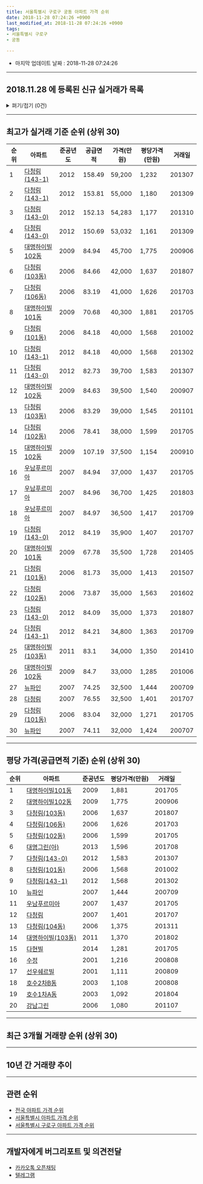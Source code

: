 ```yaml
---
title: 서울특별시 구로구 궁동 아파트 가격 순위
date: 2018-11-28 07:24:26 +0900
last_modified_at: 2018-11-28 07:24:26 +0900
tags:
- 서울특별시 구로구
- 궁동

---
```


* 마지막 업데이트 날짜 : 2018-11-28 07:24:26

---

## 2018.11.28 에 등록된 신규 실거래가 목록

<details>
<summary>펴기/접기 (0건)</summary>
<div markdown="1">

|아파트|준공년도|공급면적|가격(만원)|평당가격(만원)|거래일|
|---|---|---|---|---|---|
|없음||||||


</div>
</details>

---

## 최고가 실거래 기준 순위 (상위 30)


|순위|아파트|준공년도|공급면적|가격(만원)|평당가격(만원)|거래일|
|---|---|---|---|---|---|---|
|1|[다청림(143-1)](https://search.naver.com/search.naver?query=%EC%84%9C%EC%9A%B8%ED%8A%B9%EB%B3%84%EC%8B%9C+%EA%B5%AC%EB%A1%9C%EA%B5%AC+%EA%B6%81%EB%8F%99+%EB%8B%A4%EC%B2%AD%EB%A6%BC%28143-1%29)|2012|158.49|59,200|1,232|201307|
|2|[다청림(143-1)](https://search.naver.com/search.naver?query=%EC%84%9C%EC%9A%B8%ED%8A%B9%EB%B3%84%EC%8B%9C+%EA%B5%AC%EB%A1%9C%EA%B5%AC+%EA%B6%81%EB%8F%99+%EB%8B%A4%EC%B2%AD%EB%A6%BC%28143-1%29)|2012|153.81|55,000|1,180|201309|
|3|[다청림(143-0)](https://search.naver.com/search.naver?query=%EC%84%9C%EC%9A%B8%ED%8A%B9%EB%B3%84%EC%8B%9C+%EA%B5%AC%EB%A1%9C%EA%B5%AC+%EA%B6%81%EB%8F%99+%EB%8B%A4%EC%B2%AD%EB%A6%BC%28143-0%29)|2012|152.13|54,283|1,177|201310|
|4|[다청림(143-0)](https://search.naver.com/search.naver?query=%EC%84%9C%EC%9A%B8%ED%8A%B9%EB%B3%84%EC%8B%9C+%EA%B5%AC%EB%A1%9C%EA%B5%AC+%EA%B6%81%EB%8F%99+%EB%8B%A4%EC%B2%AD%EB%A6%BC%28143-0%29)|2012|150.69|53,032|1,161|201309|
|5|[대명하이빌102동](https://search.naver.com/search.naver?query=%EC%84%9C%EC%9A%B8%ED%8A%B9%EB%B3%84%EC%8B%9C+%EA%B5%AC%EB%A1%9C%EA%B5%AC+%EA%B6%81%EB%8F%99+%EB%8C%80%EB%AA%85%ED%95%98%EC%9D%B4%EB%B9%8C102%EB%8F%99)|2009|84.94|45,700|1,775|200906|
|6|[다청림(103동)](https://search.naver.com/search.naver?query=%EC%84%9C%EC%9A%B8%ED%8A%B9%EB%B3%84%EC%8B%9C+%EA%B5%AC%EB%A1%9C%EA%B5%AC+%EA%B6%81%EB%8F%99+%EB%8B%A4%EC%B2%AD%EB%A6%BC%28103%EB%8F%99%29)|2006|84.66|42,000|1,637|201807|
|7|[다청림(106동)](https://search.naver.com/search.naver?query=%EC%84%9C%EC%9A%B8%ED%8A%B9%EB%B3%84%EC%8B%9C+%EA%B5%AC%EB%A1%9C%EA%B5%AC+%EA%B6%81%EB%8F%99+%EB%8B%A4%EC%B2%AD%EB%A6%BC%28106%EB%8F%99%29)|2006|83.19|41,000|1,626|201703|
|8|[대명하이빌101동](https://search.naver.com/search.naver?query=%EC%84%9C%EC%9A%B8%ED%8A%B9%EB%B3%84%EC%8B%9C+%EA%B5%AC%EB%A1%9C%EA%B5%AC+%EA%B6%81%EB%8F%99+%EB%8C%80%EB%AA%85%ED%95%98%EC%9D%B4%EB%B9%8C101%EB%8F%99)|2009|70.68|40,300|1,881|201705|
|9|[다청림(101동)](https://search.naver.com/search.naver?query=%EC%84%9C%EC%9A%B8%ED%8A%B9%EB%B3%84%EC%8B%9C+%EA%B5%AC%EB%A1%9C%EA%B5%AC+%EA%B6%81%EB%8F%99+%EB%8B%A4%EC%B2%AD%EB%A6%BC%28101%EB%8F%99%29)|2006|84.18|40,000|1,568|201002|
|10|[다청림(143-1)](https://search.naver.com/search.naver?query=%EC%84%9C%EC%9A%B8%ED%8A%B9%EB%B3%84%EC%8B%9C+%EA%B5%AC%EB%A1%9C%EA%B5%AC+%EA%B6%81%EB%8F%99+%EB%8B%A4%EC%B2%AD%EB%A6%BC%28143-1%29)|2012|84.18|40,000|1,568|201302|
|11|[다청림(143-0)](https://search.naver.com/search.naver?query=%EC%84%9C%EC%9A%B8%ED%8A%B9%EB%B3%84%EC%8B%9C+%EA%B5%AC%EB%A1%9C%EA%B5%AC+%EA%B6%81%EB%8F%99+%EB%8B%A4%EC%B2%AD%EB%A6%BC%28143-0%29)|2012|82.73|39,700|1,583|201307|
|12|[대명하이빌102동](https://search.naver.com/search.naver?query=%EC%84%9C%EC%9A%B8%ED%8A%B9%EB%B3%84%EC%8B%9C+%EA%B5%AC%EB%A1%9C%EA%B5%AC+%EA%B6%81%EB%8F%99+%EB%8C%80%EB%AA%85%ED%95%98%EC%9D%B4%EB%B9%8C102%EB%8F%99)|2009|84.63|39,500|1,540|200907|
|13|[다청림(103동)](https://search.naver.com/search.naver?query=%EC%84%9C%EC%9A%B8%ED%8A%B9%EB%B3%84%EC%8B%9C+%EA%B5%AC%EB%A1%9C%EA%B5%AC+%EA%B6%81%EB%8F%99+%EB%8B%A4%EC%B2%AD%EB%A6%BC%28103%EB%8F%99%29)|2006|83.29|39,000|1,545|201101|
|14|[다청림(102동)](https://search.naver.com/search.naver?query=%EC%84%9C%EC%9A%B8%ED%8A%B9%EB%B3%84%EC%8B%9C+%EA%B5%AC%EB%A1%9C%EA%B5%AC+%EA%B6%81%EB%8F%99+%EB%8B%A4%EC%B2%AD%EB%A6%BC%28102%EB%8F%99%29)|2006|78.41|38,000|1,599|201705|
|15|[대명하이빌102동](https://search.naver.com/search.naver?query=%EC%84%9C%EC%9A%B8%ED%8A%B9%EB%B3%84%EC%8B%9C+%EA%B5%AC%EB%A1%9C%EA%B5%AC+%EA%B6%81%EB%8F%99+%EB%8C%80%EB%AA%85%ED%95%98%EC%9D%B4%EB%B9%8C102%EB%8F%99)|2009|107.19|37,500|1,154|200910|
|16|[우남푸르미아](https://search.naver.com/search.naver?query=%EC%84%9C%EC%9A%B8%ED%8A%B9%EB%B3%84%EC%8B%9C+%EA%B5%AC%EB%A1%9C%EA%B5%AC+%EA%B6%81%EB%8F%99+%EC%9A%B0%EB%82%A8%ED%91%B8%EB%A5%B4%EB%AF%B8%EC%95%84)|2007|84.94|37,000|1,437|201705|
|17|[우남푸르미아](https://search.naver.com/search.naver?query=%EC%84%9C%EC%9A%B8%ED%8A%B9%EB%B3%84%EC%8B%9C+%EA%B5%AC%EB%A1%9C%EA%B5%AC+%EA%B6%81%EB%8F%99+%EC%9A%B0%EB%82%A8%ED%91%B8%EB%A5%B4%EB%AF%B8%EC%95%84)|2007|84.96|36,700|1,425|201803|
|18|[우남푸르미아](https://search.naver.com/search.naver?query=%EC%84%9C%EC%9A%B8%ED%8A%B9%EB%B3%84%EC%8B%9C+%EA%B5%AC%EB%A1%9C%EA%B5%AC+%EA%B6%81%EB%8F%99+%EC%9A%B0%EB%82%A8%ED%91%B8%EB%A5%B4%EB%AF%B8%EC%95%84)|2007|84.97|36,500|1,417|201709|
|19|[다청림(143-0)](https://search.naver.com/search.naver?query=%EC%84%9C%EC%9A%B8%ED%8A%B9%EB%B3%84%EC%8B%9C+%EA%B5%AC%EB%A1%9C%EA%B5%AC+%EA%B6%81%EB%8F%99+%EB%8B%A4%EC%B2%AD%EB%A6%BC%28143-0%29)|2012|84.19|35,900|1,407|201707|
|20|[대명하이빌101동](https://search.naver.com/search.naver?query=%EC%84%9C%EC%9A%B8%ED%8A%B9%EB%B3%84%EC%8B%9C+%EA%B5%AC%EB%A1%9C%EA%B5%AC+%EA%B6%81%EB%8F%99+%EB%8C%80%EB%AA%85%ED%95%98%EC%9D%B4%EB%B9%8C101%EB%8F%99)|2009|67.78|35,500|1,728|201405|
|21|[다청림(101동)](https://search.naver.com/search.naver?query=%EC%84%9C%EC%9A%B8%ED%8A%B9%EB%B3%84%EC%8B%9C+%EA%B5%AC%EB%A1%9C%EA%B5%AC+%EA%B6%81%EB%8F%99+%EB%8B%A4%EC%B2%AD%EB%A6%BC%28101%EB%8F%99%29)|2006|81.73|35,000|1,413|201507|
|22|[다청림(102동)](https://search.naver.com/search.naver?query=%EC%84%9C%EC%9A%B8%ED%8A%B9%EB%B3%84%EC%8B%9C+%EA%B5%AC%EB%A1%9C%EA%B5%AC+%EA%B6%81%EB%8F%99+%EB%8B%A4%EC%B2%AD%EB%A6%BC%28102%EB%8F%99%29)|2006|73.87|35,000|1,563|201602|
|23|[다청림(143-0)](https://search.naver.com/search.naver?query=%EC%84%9C%EC%9A%B8%ED%8A%B9%EB%B3%84%EC%8B%9C+%EA%B5%AC%EB%A1%9C%EA%B5%AC+%EA%B6%81%EB%8F%99+%EB%8B%A4%EC%B2%AD%EB%A6%BC%28143-0%29)|2012|84.09|35,000|1,373|201807|
|24|[다청림(143-1)](https://search.naver.com/search.naver?query=%EC%84%9C%EC%9A%B8%ED%8A%B9%EB%B3%84%EC%8B%9C+%EA%B5%AC%EB%A1%9C%EA%B5%AC+%EA%B6%81%EB%8F%99+%EB%8B%A4%EC%B2%AD%EB%A6%BC%28143-1%29)|2012|84.21|34,800|1,363|201709|
|25|[대명하이빌(103동)](https://search.naver.com/search.naver?query=%EC%84%9C%EC%9A%B8%ED%8A%B9%EB%B3%84%EC%8B%9C+%EA%B5%AC%EB%A1%9C%EA%B5%AC+%EA%B6%81%EB%8F%99+%EB%8C%80%EB%AA%85%ED%95%98%EC%9D%B4%EB%B9%8C%28103%EB%8F%99%29)|2011|83.1|34,000|1,350|201410|
|26|[대명하이빌102동](https://search.naver.com/search.naver?query=%EC%84%9C%EC%9A%B8%ED%8A%B9%EB%B3%84%EC%8B%9C+%EA%B5%AC%EB%A1%9C%EA%B5%AC+%EA%B6%81%EB%8F%99+%EB%8C%80%EB%AA%85%ED%95%98%EC%9D%B4%EB%B9%8C102%EB%8F%99)|2009|84.7|33,000|1,285|201006|
|27|[뉴파인](https://search.naver.com/search.naver?query=%EC%84%9C%EC%9A%B8%ED%8A%B9%EB%B3%84%EC%8B%9C+%EA%B5%AC%EB%A1%9C%EA%B5%AC+%EA%B6%81%EB%8F%99+%EB%89%B4%ED%8C%8C%EC%9D%B8)|2007|74.25|32,500|1,444|200709|
|28|[다청림](https://search.naver.com/search.naver?query=%EC%84%9C%EC%9A%B8%ED%8A%B9%EB%B3%84%EC%8B%9C+%EA%B5%AC%EB%A1%9C%EA%B5%AC+%EA%B6%81%EB%8F%99+%EB%8B%A4%EC%B2%AD%EB%A6%BC)|2007|76.55|32,500|1,401|201707|
|29|[다청림(101동)](https://search.naver.com/search.naver?query=%EC%84%9C%EC%9A%B8%ED%8A%B9%EB%B3%84%EC%8B%9C+%EA%B5%AC%EB%A1%9C%EA%B5%AC+%EA%B6%81%EB%8F%99+%EB%8B%A4%EC%B2%AD%EB%A6%BC%28101%EB%8F%99%29)|2006|83.04|32,000|1,271|201705|
|30|[뉴파인](https://search.naver.com/search.naver?query=%EC%84%9C%EC%9A%B8%ED%8A%B9%EB%B3%84%EC%8B%9C+%EA%B5%AC%EB%A1%9C%EA%B5%AC+%EA%B6%81%EB%8F%99+%EB%89%B4%ED%8C%8C%EC%9D%B8)|2007|74.11|32,000|1,424|200707|


---

## 평당 가격(공급면적 기준) 순위 (상위 30)


|순위|아파트|준공년도|평당가격(만원)|거래일|
|---|---|---|---|---|
|1|[대명하이빌101동](https://search.naver.com/search.naver?query=%EC%84%9C%EC%9A%B8%ED%8A%B9%EB%B3%84%EC%8B%9C+%EA%B5%AC%EB%A1%9C%EA%B5%AC+%EA%B6%81%EB%8F%99+%EB%8C%80%EB%AA%85%ED%95%98%EC%9D%B4%EB%B9%8C101%EB%8F%99)|2009|1,881|201705|
|2|[대명하이빌102동](https://search.naver.com/search.naver?query=%EC%84%9C%EC%9A%B8%ED%8A%B9%EB%B3%84%EC%8B%9C+%EA%B5%AC%EB%A1%9C%EA%B5%AC+%EA%B6%81%EB%8F%99+%EB%8C%80%EB%AA%85%ED%95%98%EC%9D%B4%EB%B9%8C102%EB%8F%99)|2009|1,775|200906|
|3|[다청림(103동)](https://search.naver.com/search.naver?query=%EC%84%9C%EC%9A%B8%ED%8A%B9%EB%B3%84%EC%8B%9C+%EA%B5%AC%EB%A1%9C%EA%B5%AC+%EA%B6%81%EB%8F%99+%EB%8B%A4%EC%B2%AD%EB%A6%BC%28103%EB%8F%99%29)|2006|1,637|201807|
|4|[다청림(106동)](https://search.naver.com/search.naver?query=%EC%84%9C%EC%9A%B8%ED%8A%B9%EB%B3%84%EC%8B%9C+%EA%B5%AC%EB%A1%9C%EA%B5%AC+%EA%B6%81%EB%8F%99+%EB%8B%A4%EC%B2%AD%EB%A6%BC%28106%EB%8F%99%29)|2006|1,626|201703|
|5|[다청림(102동)](https://search.naver.com/search.naver?query=%EC%84%9C%EC%9A%B8%ED%8A%B9%EB%B3%84%EC%8B%9C+%EA%B5%AC%EB%A1%9C%EA%B5%AC+%EA%B6%81%EB%8F%99+%EB%8B%A4%EC%B2%AD%EB%A6%BC%28102%EB%8F%99%29)|2006|1,599|201705|
|6|[대명그린(아)](https://search.naver.com/search.naver?query=%EC%84%9C%EC%9A%B8%ED%8A%B9%EB%B3%84%EC%8B%9C+%EA%B5%AC%EB%A1%9C%EA%B5%AC+%EA%B6%81%EB%8F%99+%EB%8C%80%EB%AA%85%EA%B7%B8%EB%A6%B0%28%EC%95%84%29)|2013|1,596|201708|
|7|[다청림(143-0)](https://search.naver.com/search.naver?query=%EC%84%9C%EC%9A%B8%ED%8A%B9%EB%B3%84%EC%8B%9C+%EA%B5%AC%EB%A1%9C%EA%B5%AC+%EA%B6%81%EB%8F%99+%EB%8B%A4%EC%B2%AD%EB%A6%BC%28143-0%29)|2012|1,583|201307|
|8|[다청림(101동)](https://search.naver.com/search.naver?query=%EC%84%9C%EC%9A%B8%ED%8A%B9%EB%B3%84%EC%8B%9C+%EA%B5%AC%EB%A1%9C%EA%B5%AC+%EA%B6%81%EB%8F%99+%EB%8B%A4%EC%B2%AD%EB%A6%BC%28101%EB%8F%99%29)|2006|1,568|201002|
|9|[다청림(143-1)](https://search.naver.com/search.naver?query=%EC%84%9C%EC%9A%B8%ED%8A%B9%EB%B3%84%EC%8B%9C+%EA%B5%AC%EB%A1%9C%EA%B5%AC+%EA%B6%81%EB%8F%99+%EB%8B%A4%EC%B2%AD%EB%A6%BC%28143-1%29)|2012|1,568|201302|
|10|[뉴파인](https://search.naver.com/search.naver?query=%EC%84%9C%EC%9A%B8%ED%8A%B9%EB%B3%84%EC%8B%9C+%EA%B5%AC%EB%A1%9C%EA%B5%AC+%EA%B6%81%EB%8F%99+%EB%89%B4%ED%8C%8C%EC%9D%B8)|2007|1,444|200709|
|11|[우남푸르미아](https://search.naver.com/search.naver?query=%EC%84%9C%EC%9A%B8%ED%8A%B9%EB%B3%84%EC%8B%9C+%EA%B5%AC%EB%A1%9C%EA%B5%AC+%EA%B6%81%EB%8F%99+%EC%9A%B0%EB%82%A8%ED%91%B8%EB%A5%B4%EB%AF%B8%EC%95%84)|2007|1,437|201705|
|12|[다청림](https://search.naver.com/search.naver?query=%EC%84%9C%EC%9A%B8%ED%8A%B9%EB%B3%84%EC%8B%9C+%EA%B5%AC%EB%A1%9C%EA%B5%AC+%EA%B6%81%EB%8F%99+%EB%8B%A4%EC%B2%AD%EB%A6%BC)|2007|1,401|201707|
|13|[다청림(104동)](https://search.naver.com/search.naver?query=%EC%84%9C%EC%9A%B8%ED%8A%B9%EB%B3%84%EC%8B%9C+%EA%B5%AC%EB%A1%9C%EA%B5%AC+%EA%B6%81%EB%8F%99+%EB%8B%A4%EC%B2%AD%EB%A6%BC%28104%EB%8F%99%29)|2006|1,375|201311|
|14|[대명하이빌(103동)](https://search.naver.com/search.naver?query=%EC%84%9C%EC%9A%B8%ED%8A%B9%EB%B3%84%EC%8B%9C+%EA%B5%AC%EB%A1%9C%EA%B5%AC+%EA%B6%81%EB%8F%99+%EB%8C%80%EB%AA%85%ED%95%98%EC%9D%B4%EB%B9%8C%28103%EB%8F%99%29)|2011|1,370|201802|
|15|[다현빌](https://search.naver.com/search.naver?query=%EC%84%9C%EC%9A%B8%ED%8A%B9%EB%B3%84%EC%8B%9C+%EA%B5%AC%EB%A1%9C%EA%B5%AC+%EA%B6%81%EB%8F%99+%EB%8B%A4%ED%98%84%EB%B9%8C)|2014|1,281|201705|
|16|[수정](https://search.naver.com/search.naver?query=%EC%84%9C%EC%9A%B8%ED%8A%B9%EB%B3%84%EC%8B%9C+%EA%B5%AC%EB%A1%9C%EA%B5%AC+%EA%B6%81%EB%8F%99+%EC%88%98%EC%A0%95)|2001|1,216|200808|
|17|[선우쉐르빌](https://search.naver.com/search.naver?query=%EC%84%9C%EC%9A%B8%ED%8A%B9%EB%B3%84%EC%8B%9C+%EA%B5%AC%EB%A1%9C%EA%B5%AC+%EA%B6%81%EB%8F%99+%EC%84%A0%EC%9A%B0%EC%89%90%EB%A5%B4%EB%B9%8C)|2001|1,111|200809|
|18|[호수2차B동](https://search.naver.com/search.naver?query=%EC%84%9C%EC%9A%B8%ED%8A%B9%EB%B3%84%EC%8B%9C+%EA%B5%AC%EB%A1%9C%EA%B5%AC+%EA%B6%81%EB%8F%99+%ED%98%B8%EC%88%982%EC%B0%A8B%EB%8F%99)|2003|1,108|200808|
|19|[호수1차A동](https://search.naver.com/search.naver?query=%EC%84%9C%EC%9A%B8%ED%8A%B9%EB%B3%84%EC%8B%9C+%EA%B5%AC%EB%A1%9C%EA%B5%AC+%EA%B6%81%EB%8F%99+%ED%98%B8%EC%88%981%EC%B0%A8A%EB%8F%99)|2003|1,092|201804|
|20|[강남그린](https://search.naver.com/search.naver?query=%EC%84%9C%EC%9A%B8%ED%8A%B9%EB%B3%84%EC%8B%9C+%EA%B5%AC%EB%A1%9C%EA%B5%AC+%EA%B6%81%EB%8F%99+%EA%B0%95%EB%82%A8%EA%B7%B8%EB%A6%B0)|2006|1,080|201107|


---

## 최근 3개월 거래량 순위 (상위 30)


<div style="width:100%;">
    <canvas id="deal_count_ranking" height="250"></canvas>
</div>


<script>
new Chart(document.getElementById("deal_count_ranking"), {
    type: 'horizontalBar',
    data: {
        labels: ['다청림(103동)'],
        datasets: [{
            label: '실거래 수',
            data: [1],
            borderColor: "rgba(255, 0, 128, 1)",
            backgroundColor: "rgba(255, 0, 128, 0.5)",
            fill: false,
        }]
    },
    options: {
        responsive: true,
        title: {
            display: true,
            text: '최근 3개월 거래량 순위'
        },
        tooltips: {
            mode: 'index',
            intersect: false,
            callbacks: {
                title: function(tooltipItems, data) {
                    return "실거래 수:";
                },
                label: function(tooltipItem, data) {
                    return data.labels[tooltipItem.index] + ": " + tooltipItem.xLabel;
                }
            }
        },
        hover: {
            mode: 'nearest',
            intersect: true
        },
        scales: {
            xAxes: [{
                display: true,
                scaleLabel: {
                    display: true,
                    labelString: '실거래 수'
                },
                ticks: {
                    suggestedMin: 0,
                }
            }],
            yAxes: [{
                display: true,
                ticks: {
                    autoSkip: false,
                    callback: function(value, index, values) {
                        if (value.length > 15)
                            return value.substr(0, 13) + "...";
                        else
                            return value;
                    }
                },
                scaleLabel: {
                    display: false,
                }
            }]
        }
    }
});

</script>


---

## 10년 간 거래량 추이


<div style="width:100%;">
    <canvas id="deal_progress" height="250"></canvas>
</div>

<script>
new Chart(document.getElementById("deal_progress"), {
    type: 'line',
    data: {
        labels: ['200811','200812','200901','200902','200903','200904','200905','200906','200907','200908','200909','200910','200911','200912','201001','201002','201003','201004','201005','201006','201007','201008','201009','201010','201011','201012','201101','201102','201103','201104','201105','201106','201107','201108','201109','201110','201111','201112','201201','201202','201203','201204','201205','201206','201207','201208','201209','201210','201211','201212','201301','201302','201303','201304','201305','201306','201307','201308','201309','201310','201311','201312','201401','201402','201403','201404','201405','201406','201407','201408','201409','201410','201411','201412','201501','201502','201503','201504','201505','201506','201507','201508','201509','201510','201511','201512','201601','201602','201603','201604','201605','201606','201607','201608','201609','201610','201611','201612','201701','201702','201703','201704','201705','201706','201707','201708','201709','201710','201711','201712','201801','201802','201803','201804','201805','201806','201807','201808','201809','201810','201811'],
        datasets: [{
            label: '실거래 수',
            pointRadius: 1,
            data: [0, 2, 0, 3, 1, 0, 2, 4, 1, 4, 7, 3, 2, 1, 1, 3, 1, 2, 2, 2, 0, 1, 0, 3, 4, 1, 2, 2, 2, 0, 1, 2, 1, 0, 1, 1, 0, 1, 1, 0, 2, 2, 0, 1, 0, 2, 2, 3, 5, 0, 1, 4, 2, 5, 3, 2, 9, 5, 6, 2, 2, 0, 1, 1, 4, 1, 1, 3, 4, 2, 1, 5, 4, 1, 1, 1, 5, 6, 5, 3, 4, 1, 2, 4, 0, 2, 0, 4, 3, 1, 2, 4, 1, 2, 1, 3, 1, 2, 2, 4, 5, 2, 9, 2, 2, 3, 2, 1, 0, 0, 0, 2, 1, 1, 2, 1, 2, 0, 0, 1, 0],
            borderColor: "rgba(255, 201, 14, 1)",
            backgroundColor: "rgba(255, 201, 14, 0.5)",
            fill: true,
        }]
    },
    options: {
        responsive: true,
        title: {
            display: true,
            text: '10년간 거래량 추이'
        },
        tooltips: {
            mode: 'index',
            intersect: false,
        },
        hover: {
            mode: 'nearest',
            intersect: true
        },
        scales: {
            xAxes: [{
                display: true,
                scaleLabel: {
                    display: true,
                    labelString: '년/월'
                }
            }],
            yAxes: [{
                display: true,
                ticks: {
                    suggestedMin: 0,
                },
                scaleLabel: {
                    display: true,
                    labelString: '실거래 수'
                }
            }]
        }
    }
});

</script>


---

## 관련 순위

- [전국 아파트 가격 순위](https://inasie.github.io/apt-ranking/전국)
- [서울특별시 아파트 가격 순위](https://inasie.github.io/apt-ranking/서울특별시)
- [서울특별시 구로구 아파트 가격 순위](https://inasie.github.io/apt-ranking/서울특별시-구로구)


---

## 개발자에게 버그리포트 및 의견전달

- [카카오톡 오픈채팅](https://open.kakao.com/o/gLJUAP4)
- [텔레그램](https://t.me/inasie)

